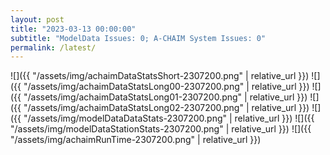 ```yaml
---
layout: post
title: "2023-03-13 00:00:00"
subtitle: "ModelData Issues: 0; A-CHAIM System Issues: 0"
permalink: /latest/
---
```


![]({{ "/assets/img/achaimDataStatsShort-2307200.png" | relative_url }})
![]({{ "/assets/img/achaimDataStatsLong00-2307200.png" | relative_url }})
![]({{ "/assets/img/achaimDataStatsLong01-2307200.png" | relative_url }})
![]({{ "/assets/img/achaimDataStatsLong02-2307200.png" | relative_url }})
![]({{ "/assets/img/modelDataDataStats-2307200.png" | relative_url }})
![]({{ "/assets/img/modelDataStationStats-2307200.png" | relative_url }})
![]({{ "/assets/img/achaimRunTime-2307200.png" | relative_url }})



